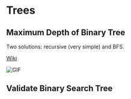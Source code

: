 # Trees

## Maximum Depth of Binary Tree

Two solutions: recursive (very simple) and BFS.

[Wiki](https://en.wikipedia.org/wiki/Breadth-first_search)

![GIF](https://upload.wikimedia.org/wikipedia/commons/4/46/Animated_BFS.gif)

## Validate Binary Search Tree

